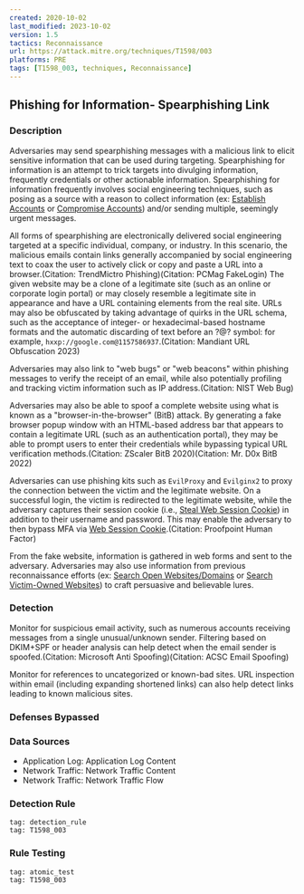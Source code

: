 ```yaml
---
created: 2020-10-02
last_modified: 2023-10-02
version: 1.5
tactics: Reconnaissance
url: https://attack.mitre.org/techniques/T1598/003
platforms: PRE
tags: [T1598_003, techniques, Reconnaissance]
---
```


## Phishing for Information- Spearphishing Link

### Description

Adversaries may send spearphishing messages with a malicious link to elicit sensitive information that can be used during targeting. Spearphishing for information is an attempt to trick targets into divulging information, frequently credentials or other actionable information. Spearphishing for information frequently involves social engineering techniques, such as posing as a source with a reason to collect information (ex: [Establish Accounts](https://attack.mitre.org/techniques/T1585) or [Compromise Accounts](https://attack.mitre.org/techniques/T1586)) and/or sending multiple, seemingly urgent messages.

All forms of spearphishing are electronically delivered social engineering targeted at a specific individual, company, or industry. In this scenario, the malicious emails contain links generally accompanied by social engineering text to coax the user to actively click or copy and paste a URL into a browser.(Citation: TrendMictro Phishing)(Citation: PCMag FakeLogin) The given website may be a clone of a legitimate site (such as an online or corporate login portal) or may closely resemble a legitimate site in appearance and have a URL containing elements from the real site. URLs may also be obfuscated by taking advantage of quirks in the URL schema, such as the acceptance of integer- or hexadecimal-based hostname formats and the automatic discarding of text before an ?@? symbol: for example, `hxxp://google.com@1157586937`.(Citation: Mandiant URL Obfuscation 2023)

Adversaries may also link to "web bugs" or "web beacons" within phishing messages to verify the receipt of an email, while also potentially profiling and tracking victim information such as IP address.(Citation: NIST Web Bug)

Adversaries may also be able to spoof a complete website using what is known as a "browser-in-the-browser" (BitB) attack. By generating a fake browser popup window with an HTML-based address bar that appears to contain a legitimate URL (such as an authentication portal), they may be able to prompt users to enter their credentials while bypassing typical URL verification methods.(Citation: ZScaler BitB 2020)(Citation: Mr. D0x BitB 2022)

Adversaries can use phishing kits such as `EvilProxy` and `Evilginx2` to proxy the connection between the victim and the legitimate website. On a successful login, the victim is redirected to the legitimate website, while the adversary captures their session cookie (i.e., [Steal Web Session Cookie](https://attack.mitre.org/techniques/T1539)) in addition to their username and password. This may enable the adversary to then bypass MFA via [Web Session Cookie](https://attack.mitre.org/techniques/T1550/004).(Citation: Proofpoint Human Factor)

From the fake website, information is gathered in web forms and sent to the adversary. Adversaries may also use information from previous reconnaissance efforts (ex: [Search Open Websites/Domains](https://attack.mitre.org/techniques/T1593) or [Search Victim-Owned Websites](https://attack.mitre.org/techniques/T1594)) to craft persuasive and believable lures.

### Detection

Monitor for suspicious email activity, such as numerous accounts receiving messages from a single unusual/unknown sender. Filtering based on DKIM+SPF or header analysis can help detect when the email sender is spoofed.(Citation: Microsoft Anti Spoofing)(Citation: ACSC Email Spoofing)

Monitor for references to uncategorized or known-bad sites. URL inspection within email (including expanding shortened links) can also help detect links leading to known malicious sites.

### Defenses Bypassed



### Data Sources

  - Application Log: Application Log Content
  -  Network Traffic: Network Traffic Content
  -  Network Traffic: Network Traffic Flow
### Detection Rule

```query
tag: detection_rule
tag: T1598_003
```

### Rule Testing

```query
tag: atomic_test
tag: T1598_003
```
